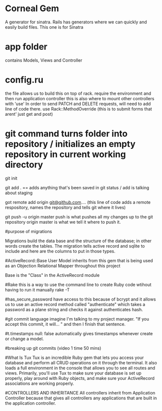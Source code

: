 # Corneal Gem
A generator for sinatra. 
Rails has generators where we can quickly and easily build files. This one is for Sinatra


# app folder
contains Models, Views and Controller

# config.ru
the file allows us to build this on top of rack.
require the environment and then run application controller
this is also where to mount other controllers with 'use'
In order to send PATCH and DELETE requests, will need to add line of code there. 
  use Rack::MethodOverride (this is to submit forms that arent' just get and post)

# git command turns folder into repository / initializes an empty repository in current working directory

git init

git add . == adds anything that's been saved in git status / add is talking about staging 

got remote add origin git@github.com.... 
(this line of code adds a remote respository, names the repository and tells git where it lives)

git push -u origin master
push is what pushes all my changes up to the git repository
origin master is what we tell it where to push it.

#purpose of migrations

Migrations build the data base and the structure of the database; in other words create the tables. The migration tells active record and sqlite to include and here are the columns to put in those types. 

#ActiveRecord::Base
User Model inherits from this gem that is being used as an Objection Relational Mapper throughout this project

Base is the "Class" in the ActiveRecord module 

#Rake
this is a way to use the command line to create Ruby code wtihout having to run it manually rake -T

#has_secure_password
have access to this because of bcrypt and it allows us to use an active record method called "authenticate" which takes a password as a plane string and checks it against authenticates hash.

#git commit language
imagine I'm talking to my project manager. "If you accept this commit, it will... " and then I finish that sentence.

#t.timestamps null: false
automatically gives timestamps whenever create or change a model.

#breaking up git commits (video 1 time 50 mins)

#What Is Tux
Tux is an incredible Ruby gem that lets you access your database and perform all CRUD operations on it through the terminal. It also loads a full environment in the console that allows you to see all routes and views. Primarily, you'll use Tux to make sure your database is set up properly, play around with Ruby objects, and make sure your ActiveRecord associations are working properly.

#CONTROLLERS AND INHERITANCE
All controllers inherit from Application Controller because that gives all controllers any applications that are built in the application controller.